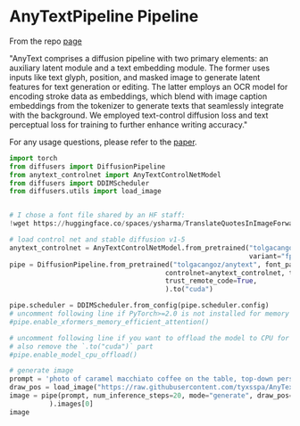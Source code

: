 # AnyTextPipeline Pipeline

From the repo [page](https://github.com/tyxsspa/AnyText)

"AnyText comprises a diffusion pipeline with two primary elements: an auxiliary latent module and a text embedding module. The former uses inputs like text glyph, position, and masked image to generate latent features for text generation or editing. The latter employs an OCR model for encoding stroke data as embeddings, which blend with image caption embeddings from the tokenizer to generate texts that seamlessly integrate with the background. We employed text-control diffusion loss and text perceptual loss for training to further enhance writing accuracy."

For any usage questions, please refer to the [paper](https://arxiv.org/abs/2311.03054).


```py
import torch
from diffusers import DiffusionPipeline
from anytext_controlnet import AnyTextControlNetModel
from diffusers import DDIMScheduler
from diffusers.utils import load_image


# I chose a font file shared by an HF staff:
!wget https://huggingface.co/spaces/ysharma/TranslateQuotesInImageForwards/resolve/main/arial-unicode-ms.ttf

# load control net and stable diffusion v1-5
anytext_controlnet = AnyTextControlNetModel.from_pretrained("tolgacangoz/anytext-controlnet", torch_dtype=torch.float16,
                                                            variant="fp16",)
pipe = DiffusionPipeline.from_pretrained("tolgacangoz/anytext", font_path="arial-unicode-ms.ttf",
                                       controlnet=anytext_controlnet, torch_dtype=torch.float16,
                                       trust_remote_code=True,
                                       ).to("cuda")

pipe.scheduler = DDIMScheduler.from_config(pipe.scheduler.config)
# uncomment following line if PyTorch>=2.0 is not installed for memory optimization
#pipe.enable_xformers_memory_efficient_attention()

# uncomment following line if you want to offload the model to CPU for memory optimization
# also remove the `.to("cuda")` part
#pipe.enable_model_cpu_offload()

# generate image
prompt = 'photo of caramel macchiato coffee on the table, top-down perspective, with "Any" "Text" written on it using cream'
draw_pos = load_image("https://raw.githubusercontent.com/tyxsspa/AnyText/refs/heads/main/example_images/gen9.png")
image = pipe(prompt, num_inference_steps=20, mode="generate", draw_pos=draw_pos,
          ).images[0]
image
```
